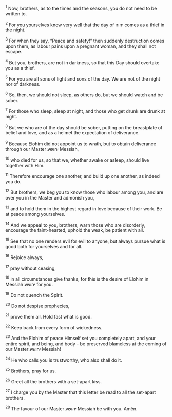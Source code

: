 <sup>1</sup> Now, brothers, as to the times and the seasons, you do not need to be written to.

<sup>2</sup> For you yourselves know very well that the day of יהוה comes as a thief in the night.

<sup>3</sup> For when they say, “Peace and safety!” then suddenly destruction comes upon them, as labour pains upon a pregnant woman, and they shall not escape.

<sup>4</sup> But you, brothers, are not in darkness, so that this Day should overtake you as a thief.

<sup>5</sup> For you are all sons of light and sons of the day. We are not of the night nor of darkness.

<sup>6</sup> So, then, we should not sleep, as others do, but we should watch and be sober.

<sup>7</sup> For those who sleep, sleep at night, and those who get drunk are drunk at night.

<sup>8</sup> But we who are of the day should be sober, putting on the breastplate of belief and love, and as a helmet the expectation of deliverance.

<sup>9</sup> Because Elohim did not appoint us to wrath, but to obtain deliverance through our Master יהושע Messiah,

<sup>10</sup> who died for us, so that we, whether awake or asleep, should live together with Him.

<sup>11</sup> Therefore encourage one another, and build up one another, as indeed you do.

<sup>12</sup> But brothers, we beg you to know those who labour among you, and are over you in the Master and admonish you,

<sup>13</sup> and to hold them in the highest regard in love because of their work. Be at peace among yourselves.

<sup>14</sup> And we appeal to you, brothers, warn those who are disorderly, encourage the faint-hearted, uphold the weak, be patient with all.

<sup>15</sup> See that no one renders evil for evil to anyone, but always pursue what is good both for yourselves and for all.

<sup>16</sup> Rejoice always,

<sup>17</sup> pray without ceasing,

<sup>18</sup> in all circumstances give thanks, for this is the desire of Elohim in Messiah יהושע for you.

<sup>19</sup> Do not quench the Spirit.

<sup>20</sup> Do not despise prophecies,

<sup>21</sup> prove them all. Hold fast what is good.

<sup>22</sup> Keep back from every form of wickedness.

<sup>23</sup> And the Elohim of peace Himself set you completely apart, and your entire spirit, and being, and body - be preserved blameless at the coming of our Master יהושע Messiah!

<sup>24</sup> He who calls you is trustworthy, who also shall do it.

<sup>25</sup> Brothers, pray for us.

<sup>26</sup> Greet all the brothers with a set-apart kiss.

<sup>27</sup> I charge you by the Master that this letter be read to all the set-apart brothers.

<sup>28</sup> The favour of our Master יהושע Messiah be with you. Amĕn.

